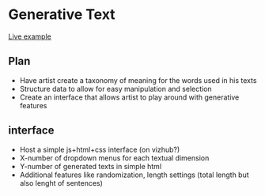 # Generative Text

[Live example](https://vizhub.com/Razpudding/191ba488b4544201b93fbb6eaade2c84)

## Plan

- Have artist create a taxonomy of meaning for the words used in his texts
- Structure data to allow for easy manipulation and selection
- Create an interface that allows artist to play around with generative features

## interface
- Host a simple js+html+css interface (on vizhub?)
- X-number of dropdown menus for each textual dimension
- Y-number of generated texts in simple html
- Additional features like randomization, length settings (total length but also lenght of sentences)
